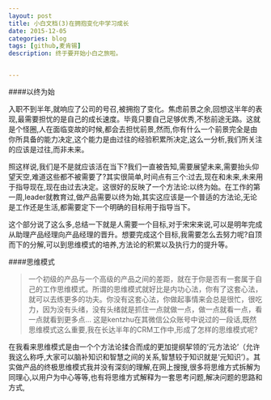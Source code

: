 ```yaml
---
layout: post
title: 小白文档(3)在拥抱变化中学习成长
date: 2015-12-05
categories: blog
tags: [github,麦肯锡]
description: 终于要开始小白之旅啦。


---
```

####以终为始

入职不到半年,就响应了公司的号召,被拥抱了变化。焦虑前景之余,回想这半年的表现,最需要担忧的是自己的成长速度。毕竟只要自己足够优秀,不愁前途无路。这就是个怪圈,人在面临变故的时候,都会去担忧前景,然而,你有什么一个前景完全是由你所具备的能力决定,这个能力是由过往的经验积累所决定,这么一分析,我们所关注的应该是过往,而非未来。

照这样说,我们是不是就应该活在当下?我们一直被告知,需要展望未来,需要抬头仰望天空,难道这些都不被需要了?其实很简单,时间点有三个:过去,现在和未来,未来用于指导现在,现在由过去决定。这很好的反映了一个方法论:以终为始。在工作的第一周,leader就教育过,做产品需要以终为始,其实这应该是一个普适的方法论,无论是工作还是生活,都需要定下一个明确的目标用于指导当下。

这个部分说了这么多,总结一下就是人需要一个目标,对于宋宋来说,可以是明年完成从助理产品经理向产品经理的晋升。想要完成这个目标,我需要怎么去努力呢?自顶而下的分解,可以到思维模式的培养,方法论的积累以及执行力的提升等。

####思维模式

>一个初级的产品与一个高级的产品之间的差距，就在于你是否有一套属于自己的工作思维模式。所谓的思维模式就好比是内功心法，你有了这套心法，就可以去练更多的功夫。你没有这套心法，你做起事情来会总是很忙，很吃力，因为没有头绪，没有头绪就是抓住一点就做一点，做一点就看一点，看一点就看到更多点...
这是kentzhu在其微信公众账号中说过的一段话,既然思维模式这么重要,我在长达半年的CRM工作中,形成了怎样的思维模式呢?

在我看来思维模式是由一个个方法论揉合而成的更加提纲挈领的‘元方法论’（允许我这么称呼,大家可以脑补知识和智慧之间的关系,智慧较于知识就是‘元知识’）。其实做产品的终极思维模式我并没有深刻的理解,在网上搜搜,很多将思维方式拆解为同理心,以用户为中心等等,也有将思维方式解释为一套思考问题,解决问题的思路和方式,